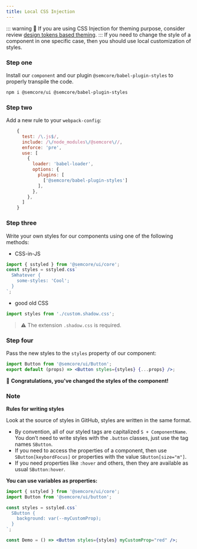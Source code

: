 ```yaml
---
title: Local CSS Injection
---
```


::: warning
:rotating_light: If you are using CSS Injection for theming purpose, consider review [design tokens based theming](/style/design-tokens/#themes).
:::
If you need to change the style of a component in one specific case, then you should use local customization of styles.

### Step one

Install our `component` and our plugin `@semcore/babel-plugin-styles` to properly transpile the code.

```bash
npm i @semcore/ui @semcore/babel-plugin-styles
```

### Step two

Add a new rule to your `webpack-config`:

```javascript
    {
      test: /\.js$/,
      include: /\/node_modules\/@semcore\//,
      enforce: 'pre',
      use: [
        {
          loader: 'babel-loader',
          options: {
            plugins: [
              ['@semcore/babel-plugin-styles']
            ],
          },
        },
      ]
    }
```

### Step three

Write your own styles for our components using one of the following methods:

- CSS-in-JS

```jsx
import { sstyled } from '@semcore/ui/core';
const styles = sstyled.css`
  SWhatever {
    some-styles: 'Cool';
  }
`;
```

- good old CSS

```jsx
import styles from './custom.shadow.css';
```

> ⚠️ The extension `.shadow.css` is required.

### Step four

Pass the new styles to the `styles` property of our component:

```jsx
import Button from '@semcore/ui/Button';
export default (props) => <Button styles={styles} {...props} />;
```

👯‍ **Congratulations, you've changed the styles of the component!**

### Note

**Rules for writing styles**

Look at the source of styles in GitHub, styles are written in the same format.

- By convention, all of our styled tags are capitalized `S + ComponentName`. You don’t need to write styles with the `.button` classes, just use the tag names `SButton`.
- If you need to access the properties of a component, then use `SButton[keybordFocus]` or properties with the value `SButton[size="m"]`.
- If you need properties like `:hover` and others, then they are available as usual `SButton:hover`.

**You can use variables as properties:**

```jsx
import { sstyled } from '@semcore/ui/core';
import Button from '@semcore/ui/button';

const styles = sstyled.css`
  SButton {
    background: var(--myCustomProp);
  }
`;

const Demo = () => <Button styles={styles} myCustomProp="red" />;
```
